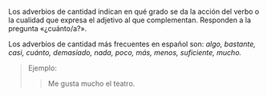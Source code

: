 Los adverbios de cantidad indican en qué grado se da la acción del verbo o la cualidad que expresa el adjetivo al que complementan. Responden a la pregunta «¿cuánto/a?».

Los adverbios de cantidad más frecuentes en español son: _algo, bastante, casi, cuánto, demasiado, nada, poco, más, menos, suficiente, mucho._

>Ejemplo:
>>Me gusta mucho el teatro.